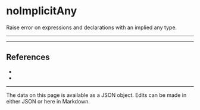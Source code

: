 <!-- Important! Do not modify comment blocks. They are necessary for the transformer to work properly -->

<!-- title -->
# noImplicitAny

<!-- shortDescription -->
Raise error on expressions and declarations with an implied any type.

---

<!-- extendedDescription -->


---

<!-- references -->
## References
- []()
- []()
---

<!-- footer -->
The data on this page is available as a JSON object. Edits can be made in either JSON or here in Markdown.
